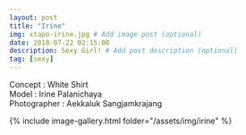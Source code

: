 ```yaml
---
layout: post
title: "Irine"
img: xtapo-irine.jpg # Add image post (optional)
date: 2018-07-22 02:15:00
description: Sexy Girl! # Add post description (optional)
tag: [sexy]
---
```

Concept : White Shirt  
Model : Irine Palanichaya  
Photographer : Aekkaluk Sangjamkrajang                 

{% include image-gallery.html folder="/assets/img/irine" %}
